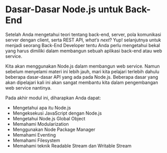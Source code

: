 # Dasar-Dasar Node.js untuk Back-End

Setelah Anda mengetahui teori tentang back-end, server, pola komunikasi server dengan client, serta REST API, _what’s next_? Yup! selanjutnya untuk menjadi seorang Back-End Developer tentu Anda perlu mengetahui bekal yang harus dimiliki dalam membangun sebuah aplikasi back-end atau web service.

Kita akan menggunakan Node.js dalam membangun web service. Namun sebelum menyelami materi ini lebih jauh, mari kita pelajari terlebih dahulu beberapa dasar-dasar API yang ada pada Node.js. Beberapa dasar yang akan dipelajari kali ini akan sangat membantu kita dalam pengembangan web service nantinya.

Pada akhir modul ini, diharapkan Anda dapat:

- Mengetahui apa itu Node.js
- Mengeksekusi JavaScript dengan Node.js
- Mengetahui Node.js Global Object
- Memahami Modularization
- Menggunakan Node Package Manager
- Memahami Eventing
- Memahami Filesystem
- Memahami teknik Readable Stream dan Writable Stream
